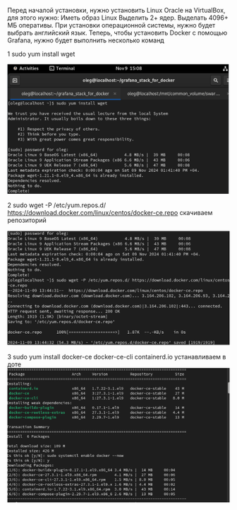 Перед началой установки, нужно установить Linux Oracle на VirtualBox, для этого нужно:  Иметь образ Linux Выделить 2+ ядер. Выделать 4096+ МБ оперативы. При установки операционной системы, нужно будет выбрать английский язык. 
Теперь, чтобы установить Docker с помощью Grafana, нужно будет выполнить несколько команд

1 sudo yum install wget

![image](https://github.com/malakhov4752/1/blob/main/%D0%A1%D0%BD%D0%B8%D0%BC%D0%BE%D0%BA%20%D1%8D%D0%BA%D1%80%D0%B0%D0%BD%D0%B0%201.png)

                                                                                                                                                                                                                                            
2 sudo wget -P /etc/yum.repos.d/ https://download.docker.com/linux/centos/docker-ce.repo
скачиваем репозиторий

![image](https://github.com/malakhov4752/1/blob/main/%D0%A1%D0%BD%D0%B8%D0%BC%D0%BE%D0%BA%20%D1%8D%D0%BA%D1%80%D0%B0%D0%BD%D0%B0%202.png)

3 sudo yum install docker-ce docker-ce-cli containerd.io
устанавливаем в доте
![image](https://github.com/malakhov4752/1/blob/main/%D0%A1%D0%BD%D0%B8%D0%BC%D0%BE%D0%BA%20%D1%8D%D0%BA%D1%80%D0%B0%D0%BD%D0%B0%203.png)
